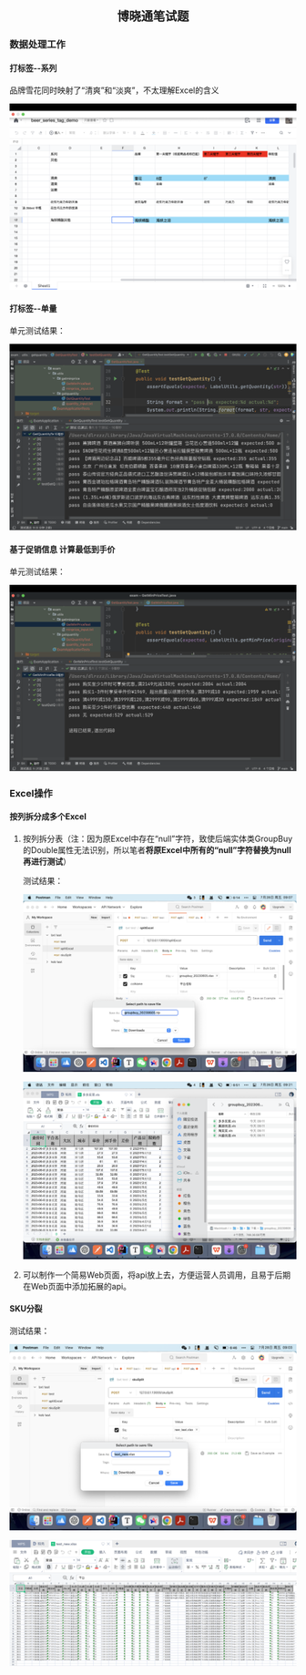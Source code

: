 <h2 style="text-align:center">博晓通笔试题</h2>

### 数据处理工作

#### 打标签--系列

品牌雪花同时映射了“清爽”和“淡爽”，不太理解Excel的含义

![](assets/0.png)

#### 打标签--单量

单元测试结果：

![](assets/1.png)

#### 基于促销信息 计算最低到手价

单元测试结果：

![](assets/2.png)

### Excel操作

#### 按列拆分成多个Excel

1. 按列拆分表（注：因为原Excel中存在“null”字符，致使后端实体类GroupBuy的Double属性无法识别，所以笔者**将原Excel中所有的“null”字符替换为null再进行测试**）
   
   测试结果：
   
   ![](assets/3.png)
   
   ![](assets/4.png)
   
2. 可以制作一个简易Web页面，将api放上去，方便运营人员调用，且易于后期在Web页面中添加拓展的api。

#### SKU分裂

测试结果：

![](assets/5.png)

![](assets/6.png)


